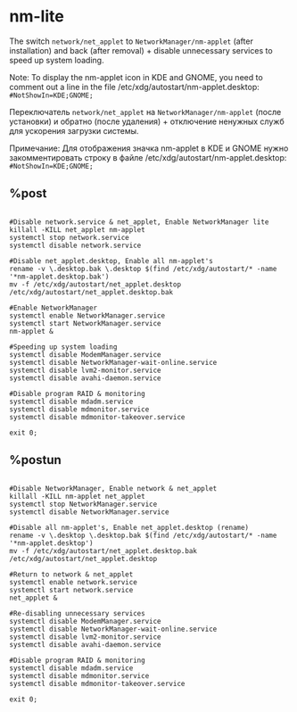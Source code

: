 # nm-lite
The switch `network/net_applet` to `NetworkManager/nm-applet` (after installation) and back (after removal) + disable unnecessary services to speed up system loading.

Note: To display the nm-applet icon in KDE and GNOME, you need to comment out a line in the file /etc/xdg/autostart/nm-applet.desktop: `#NotShowIn=KDE;GNOME;`


Переключатель `network/net_applet` на `NetworkManager/nm-applet` (после установки) и обратно (после удаления) + отключение ненужных служб для ускорения загрузки системы.

Примечание: Для отображения значка nm-applet в KDE и GNOME нужно закомментировать строку в файле /etc/xdg/autostart/nm-applet.desktop: `#NotShowIn=KDE;GNOME;`

%post
--
```#!/bin/bash

#Disable network.service & net_applet, Enable NetworkManager lite
killall -KILL net_applet nm-applet
systemctl stop network.service
systemctl disable network.service

#Disable net_applet.desktop, Enable all nm-applet's
rename -v \.desktop.bak \.desktop $(find /etc/xdg/autostart/* -name '*nm-applet.desktop.bak')
mv -f /etc/xdg/autostart/net_applet.desktop /etc/xdg/autostart/net_applet.desktop.bak

#Enable NetworkManager
systemctl enable NetworkManager.service
systemctl start NetworkManager.service
nm-applet &

#Speeding up system loading
systemctl disable ModemManager.service
systemctl disable NetworkManager-wait-online.service
systemctl disable lvm2-monitor.service
systemctl disable avahi-daemon.service

#Disable program RAID & monitoring
systemctl disable mdadm.service
systemctl disable mdmonitor.service
systemctl disable mdmonitor-takeover.service

exit 0;
```

%postun
--
```#!/bin/bash

#Disable NetworkManager, Enable network & net_applet
killall -KILL nm-applet net_applet
systemctl stop NetworkManager.service
systemctl disable NetworkManager.service

#Disable all nm-applet's, Enable net_applet.desktop (rename)
rename -v \.desktop \.desktop.bak $(find /etc/xdg/autostart/* -name '*nm-applet.desktop')
mv -f /etc/xdg/autostart/net_applet.desktop.bak /etc/xdg/autostart/net_applet.desktop

#Return to network & net_applet
systemctl enable network.service
systemctl start network.service
net_applet &

#Re-disabling unnecessary services
systemctl disable ModemManager.service
systemctl disable NetworkManager-wait-online.service
systemctl disable lvm2-monitor.service
systemctl disable avahi-daemon.service

#Disable program RAID & monitoring
systemctl disable mdadm.service
systemctl disable mdmonitor.service
systemctl disable mdmonitor-takeover.service

exit 0;
```
